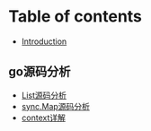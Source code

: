 # Table of contents

* [Introduction](README.md)

## go源码分析

* [List源码分析](go-yuan-ma-fen-xi/list-yuan-ma-fen-xi.md)
* [sync.Map源码分析](go-yuan-ma-fen-xi/sync.map-yuan-ma-fen-xi.md)
* [context详解](go-yuan-ma-fen-xi/context-xiang-jie.md)

